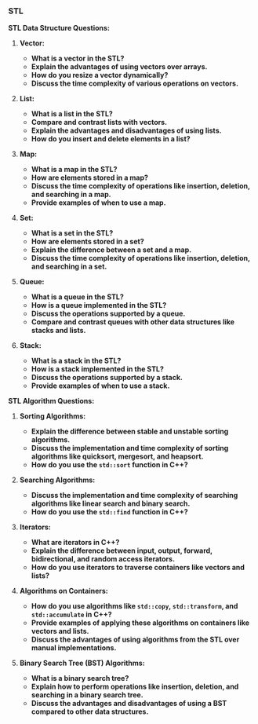 
### STL

**STL Data Structure Questions:**

1. **Vector:**
   - **What is a vector in the STL?**
   - **Explain the advantages of using vectors over arrays.**
   - **How do you resize a vector dynamically?**
   - **Discuss the time complexity of various operations on vectors.**

2. **List:**
   - **What is a list in the STL?**
   - **Compare and contrast lists with vectors.**
   - **Explain the advantages and disadvantages of using lists.**
   - **How do you insert and delete elements in a list?**

3. **Map:**
   - **What is a map in the STL?**
   - **How are elements stored in a map?**
   - **Discuss the time complexity of operations like insertion, deletion, and searching in a map.**
   - **Provide examples of when to use a map.**

4. **Set:**
   - **What is a set in the STL?**
   - **How are elements stored in a set?**
   - **Explain the difference between a set and a map.**
   - **Discuss the time complexity of operations like insertion, deletion, and searching in a set.**

5. **Queue:**
   - **What is a queue in the STL?**
   - **How is a queue implemented in the STL?**
   - **Discuss the operations supported by a queue.**
   - **Compare and contrast queues with other data structures like stacks and lists.**

6. **Stack:**
   - **What is a stack in the STL?**
   - **How is a stack implemented in the STL?**
   - **Discuss the operations supported by a stack.**
   - **Provide examples of when to use a stack.**

**STL Algorithm Questions:**

1. **Sorting Algorithms:**
   - **Explain the difference between stable and unstable sorting algorithms.**
   - **Discuss the implementation and time complexity of sorting algorithms like quicksort, mergesort, and heapsort.**
   - **How do you use the `std::sort` function in C++?**

2. **Searching Algorithms:**
   - **Discuss the implementation and time complexity of searching algorithms like linear search and binary search.**
   - **How do you use the `std::find` function in C++?**

3. **Iterators:**
   - **What are iterators in C++?**
   - **Explain the difference between input, output, forward, bidirectional, and random access iterators.**
   - **How do you use iterators to traverse containers like vectors and lists?**

4. **Algorithms on Containers:**
   - **How do you use algorithms like `std::copy`, `std::transform`, and `std::accumulate` in C++?**
   - **Provide examples of applying these algorithms on containers like vectors and lists.**
   - **Discuss the advantages of using algorithms from the STL over manual implementations.**

5. **Binary Search Tree (BST) Algorithms:**
   - **What is a binary search tree?**
   - **Explain how to perform operations like insertion, deletion, and searching in a binary search tree.**
   - **Discuss the advantages and disadvantages of using a BST compared to other data structures.**
